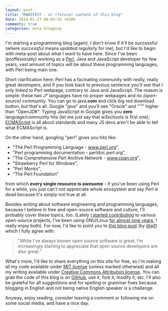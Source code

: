 ```yaml
---
layout: post
title: "MANIFEST - or (future) content of this blog"
date: 2014-01-27 00:04:43 +0100
comments: true
categories: meta blogging
---
```


I'm starting a programming blog (again). I don't know if it'll be successful (where _successful_ means _updated regularly_ for me), but I'd like to begin with meta-post about what I _want_ to have here. Since I've been (proffesionally) working as a [Perl](http://www.perl.org/), Java and JavaScript developer for few years, vast amount of topics will be about these programming languages, with Perl being main one.

Short clarification here: Perl has a facinating community with really, really great developers, and if you look back to previous sentence you'll see that I only linked to Perl webpage, contrary to Java and JavaScript. The reason is simple: <!-- more --> these two J* languages have no proper webpages and no _(open-source)_ community. You can go to java.**com** and click big red download button, but that's all. Google "java" and you'll see "Oracle" and "™" higher than "OpenJDK". Typing JavaScript in Google gives you **zero** language/community hits (let me just say that w3schools is first one); [ECMAScript](http://www.ecmascript.org/) is all about standards and many JS devs aren't be able to tell what ECMAScript is.

On the other hand, googling "perl" gives you hits like:

 - "The Perl Programming Language - www.perl.org",
 - "Perl programming documentation - perldoc.perl.org",
 - "The Comprehensive Perl Archive Network - www.cpan.org",
 - "Strawberry Perl for Windows",
 - "Perl Monks",
 - "The Perl Foundation"

from which **every single resource is awesome** - if you've been using Perl for a while, you just can't _not_ appreciate whole ecosystem and say _Perl is dead_ because it's simply not true at all.

Besides writing about software engineering and programming languages, because I believe in free and open-source software and culture, I'll probably cover these topics, too. (Lately [I started contributing](https://github.com/Xaerxess) to various open-source projects, I've been using GNU/Linux [for almost nine years](http://linuxcounter.net/user/407987.html), I really enjoy both). For now, I'd like to point you to [this blog post](http://pjf.id.au/ethics/2013/12/28/do-not-stifle-innovation.html) (by [@pjf](https://twitter.com/pjf)) which I fully agree with:

> "While I’ve always known open source software is great, I’m increasingly starting to appreciate that open source developers are also great."

What's more, I'd like to share everything on this site for free, so I'm making all my code available under [MIT license](http://opensource.org/licenses/MIT) (unless marked otherwise) and all my writing available under [Creative Commons Attribution license](https://creativecommons.org/licenses/by/3.0/). You can grab the code of this blog is on [GitHub](https://github.com/Xaerxess/xaerxess.github.io), use it, fork it, modify it, etc. I'll also be grateful for all suggestions and for spelling or grammar fixes because blogging in English and not being native English speaker is a challenge.

Anyway, enjoy reading, consider leaving a comment or following me on some social media, and have a nice day.
